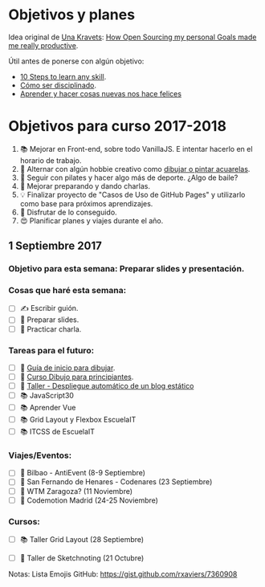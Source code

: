 Objetivos y planes
==============

Idea original de [Una Kravets](https://github.com/una): [How Open Sourcing my personal Goals made me really productive](https://una.im/personal-goals-guide/).

Útil antes de ponerse con algún objetivo:

- [10 Steps to learn any skill](https://whywhathow.xyz/how-to-learn-any-skill/). 
- [Cómo ser disciplinado](https://www.youtube.com/watch?v=I6may1U-xKk).
- [Aprender y hacer cosas nuevas nos hace felices](https://youtu.be/5XsKHEunOXs?t=2832)

# Objetivos para curso 2017-2018

1. 📚 Mejorar en Front-end, sobre todo VanillaJS. E intentar hacerlo en el horario de trabajo.
2. 🎨 Alternar con algún hobbie creativo como [dibujar o pintar acuarelas](https://twitter.com/cristinafsanz/status/903201156222115840).
3. 💃 Seguir con pilates y hacer algo más de deporte. ¿Algo de baile?
4. 🙊 Mejorar preparando y dando charlas.
5. 💡 Finalizar proyecto de "Casos de Uso de GitHub Pages" y utilizarlo como base para próximos aprendizajes.
6. 💪 Disfrutar de lo conseguido.
7. 😍 Planificar planes y viajes durante el año.


## 1 Septiembre 2017

### Objetivo para esta semana: Preparar slides y presentación.

### Cosas que haré esta semana:

- [ ] ✍️ Escribir guión.
- [ ] 🚀 Preparar slides.
- [ ] 🙊 Practicar charla.

### Tareas para el futuro: 

- [ ] 🎨 [Guía de inicio para dibujar](https://medium.com/personal-growth/a-quick-beginners-guide-to-drawing-58213877715e).
- [ ] 🎨 [Curso Dibujo para principiantes](https://www.domestika.org/es/courses/138-dibujo-para-principiantes-nivel-1/puno).
- [ ] 🚀 [Taller - Despliegue automático de un blog estático](https://moduslaborandi.net/2017/08/taller-despliegue-automatico-blog-estatico-i/)
- [ ] 📚 JavaScript30
- [ ] 📚 Aprender Vue
- [ ] 📚 Grid Layout y Flexbox EscuelaIT
- [ ] 📚 ITCSS de EscuelaIT

### Viajes/Eventos:
- [ ] 🚊 Bilbao - AntiEvent (8-9 Septiembre)
- [ ] 🚊 San Fernando de Henares - Codenares (23 Septiembre)
- [ ] 🚊 WTM Zaragoza? (11 Noviembre)
- [ ] 🚊 Codemotion Madrid (24-25 Noviembre)

### Cursos:
- [ ] 📚 Taller Grid Layout (28 Septiembre)
- [ ] 🎨 Taller de Sketchnoting (21 Octubre)



Notas: Lista Emojis GitHub: https://gist.github.com/rxaviers/7360908
